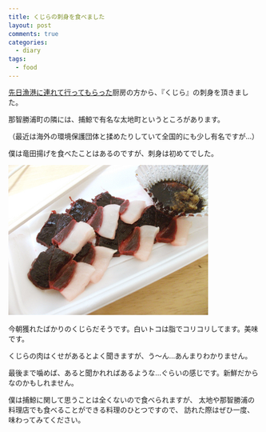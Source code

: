 ```yaml
---
title: くじらの刺身を食べました
layout: post
comments: true
categories:
  - diary
tags:
  - food
---
```

[先日漁港に連れて行ってもらった][1]厨房の方から、『くじら』の刺身を頂きました。

那智勝浦町の隣には、捕鯨で有名な太地町というところがあります。

（最近は海外の環境保護団体と揉めたりしていて全国的にも少し有名ですが…）

僕は竜田揚げを食べたことはあるのですが、刺身は初めてでした。

![くじらの刺身][2]

今朝獲れたばかりのくじらだそうです。白いトコは脂でコリコリしてます。美味です。

くじらの肉はくせがあるとよく聞きますが、う～ん…あんまりわかりません。

最後まで噛めば、あると聞かれればあるような…ぐらいの感じです。新鮮だからなのかもしれません。

僕は捕鯨に関して思うことは全くないので食べられますが、
太地や那智勝浦の料理店でも食べることができる料理のひとつですので、
訪れた際はぜひ一度、味わってみてください。


 [1]: /diary/nachikatsuura-fishing-port.html "まぐろ＆漁港＆市場"
 [2]: /img/uploads/2010/01/whale-sashimi.jpg
